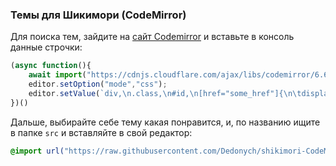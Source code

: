 ### Темы для Шикимори (CodeMirror)

Для поиска тем, зайдите на [сайт Codemirror](https://codemirror.net/5/demo/theme.html) и вставьте в консоль данные строчки:

```js
(async function(){
    await import("https://cdnjs.cloudflare.com/ajax/libs/codemirror/6.65.7/mode/css/css.min.js");
    editor.setOption("mode","css");
    editor.setValue(`div,\n.class,\n#id,\n[href="some_href"]{\n\tdisplay: flex;\n\tcolor: red;\n\tbackground: #1bb1b1;\n\tgap:var(--gap);\n}\n`)
})()
```
Дальше, выбирайте себе тему какая понравится, и, по названию ищите в папке `src` и вставляйте в свой редактор:

```css
@import url("https://raw.githubusercontent.com/Dedonych/shikimori-CodeMirror/master/src/название-темы.css");
```